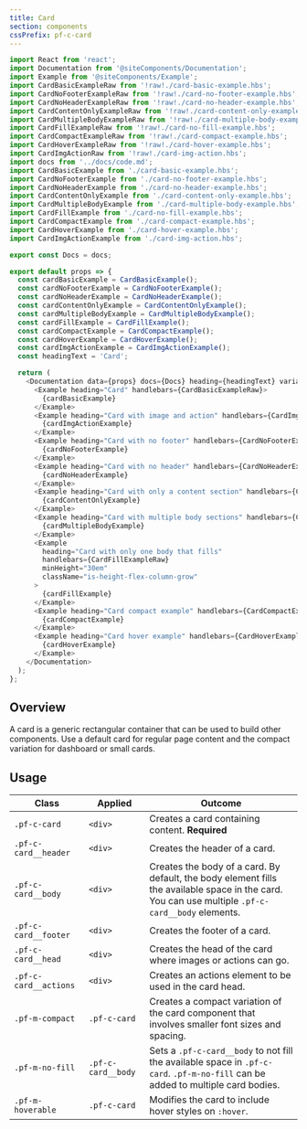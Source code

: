 ```yaml
---
title: Card
section: components
cssPrefix: pf-c-card
---
```

```js
import React from 'react';
import Documentation from '@siteComponents/Documentation';
import Example from '@siteComponents/Example';
import CardBasicExampleRaw from '!raw!./card-basic-example.hbs';
import CardNoFooterExampleRaw from '!raw!./card-no-footer-example.hbs';
import CardNoHeaderExampleRaw from '!raw!./card-no-header-example.hbs';
import CardContentOnlyExampleRaw from '!raw!./card-content-only-example.hbs';
import CardMultipleBodyExampleRaw from '!raw!./card-multiple-body-example.hbs';
import CardFillExampleRaw from '!raw!./card-no-fill-example.hbs';
import CardCompactExampleRaw from '!raw!./card-compact-example.hbs';
import CardHoverExampleRaw from '!raw!./card-hover-example.hbs';
import CardImgActionRaw from '!raw!./card-img-action.hbs';
import docs from '../docs/code.md';
import CardBasicExample from './card-basic-example.hbs';
import CardNoFooterExample from './card-no-footer-example.hbs';
import CardNoHeaderExample from './card-no-header-example.hbs';
import CardContentOnlyExample from './card-content-only-example.hbs';
import CardMultipleBodyExample from './card-multiple-body-example.hbs';
import CardFillExample from './card-no-fill-example.hbs';
import CardCompactExample from './card-compact-example.hbs';
import CardHoverExample from './card-hover-example.hbs';
import CardImgActionExample from './card-img-action.hbs';

export const Docs = docs;

export default props => {
  const cardBasicExample = CardBasicExample();
  const cardNoFooterExample = CardNoFooterExample();
  const cardNoHeaderExample = CardNoHeaderExample();
  const cardContentOnlyExample = CardContentOnlyExample();
  const cardMultipleBodyExample = CardMultipleBodyExample();
  const cardFillExample = CardFillExample();
  const cardCompactExample = CardCompactExample();
  const cardHoverExample = CardHoverExample();
  const cardImgActionExample = CardImgActionExample();
  const headingText = 'Card';

  return (
    <Documentation data={props} docs={Docs} heading={headingText} variablesRoot={variablesRoot}>
      <Example heading="Card" handlebars={CardBasicExampleRaw}>
        {cardBasicExample}
      </Example>
      <Example heading="Card with image and action" handlebars={CardImgActionRaw}>
        {cardImgActionExample}
      </Example>
      <Example heading="Card with no footer" handlebars={CardNoFooterExampleRaw}>
        {cardNoFooterExample}
      </Example>
      <Example heading="Card with no header" handlebars={CardNoHeaderExampleRaw}>
        {cardNoHeaderExample}
      </Example>
      <Example heading="Card with only a content section" handlebars={CardContentOnlyExampleRaw}>
        {cardContentOnlyExample}
      </Example>
      <Example heading="Card with multiple body sections" handlebars={CardMultipleBodyExampleRaw}>
        {cardMultipleBodyExample}
      </Example>
      <Example
        heading="Card with only one body that fills"
        handlebars={CardFillExampleRaw}
        minHeight="30em"
        className="is-height-flex-column-grow"
      >
        {cardFillExample}
      </Example>
      <Example heading="Card compact example" handlebars={CardCompactExampleRaw}>
        {cardCompactExample}
      </Example>
      <Example heading="Card hover example" handlebars={CardHoverExampleRaw}>
        {cardHoverExample}
      </Example>
    </Documentation>
  );
};
```

## Overview

A card is a generic rectangular container that can be used to build other components. Use a default card for regular page content and the compact variation for dashboard or small cards.

## Usage

| Class | Applied | Outcome |
| ---- | ---- | ---- |
| `.pf-c-card` | `<div>` | Creates a card containing content. **Required** |
| `.pf-c-card__header` | `<div>` | Creates the header of a card. |
| `.pf-c-card__body` | `<div>` | Creates the body of a card. By default, the body element fills the available space in the card. You can use multiple `.pf-c-card__body` elements. |
| `.pf-c-card__footer` | `<div>` | Creates the footer of a card. |
| `.pf-c-card__head` | `<div>` | Creates the head of the card where images or actions can go. |
| `.pf-c-card__actions` | `<div>` | Creates an actions element to be used in the card head. |
| `.pf-m-compact` | `.pf-c-card` | Creates a compact variation of the card component that involves smaller font sizes and spacing. |
| `.pf-m-no-fill` | `.pf-c-card__body` | Sets a `.pf-c-card__body` to not fill the available space in `.pf-c-card`. `.pf-m-no-fill` can be added to multiple card bodies. |
| `.pf-m-hoverable` | `.pf-c-card` | Modifies the card to include hover styles on `:hover`. |
